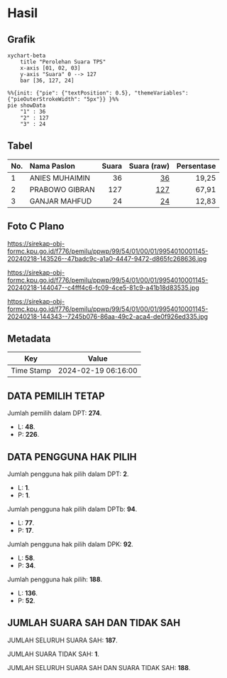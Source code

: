 # Hasil

## Grafik

```mermaid
xychart-beta
    title "Perolehan Suara TPS"
    x-axis [01, 02, 03]
    y-axis "Suara" 0 --> 127
    bar [36, 127, 24]
```

```mermaid
%%{init: {"pie": {"textPosition": 0.5}, "themeVariables": {"pieOuterStrokeWidth": "5px"}} }%%
pie showData
    "1" : 36
    "2" : 127
    "3" : 24
```

## Tabel

| No. | Nama Paslon    | Suara | Suara (raw) | Persentase |
|:--- |:-------------- | -----:| -----------:| ----------:|
| 1   | ANIES MUHAIMIN | 36    | [36][p-1]   | 19,25      |
| 2   | PRABOWO GIBRAN | 127   | [127][p-2]  | 67,91      |
| 3   | GANJAR MAHFUD  | 24    | [24][p-3]   | 12,83      |


[p-1]: https://github.com/gigit-pemilu/pemilu-2024-99-luar-negeri/blob/main/pilpres/hitung-suara/sub/99-luar-negeri/sub/54-johor-bahru-malaysia/sub/01-johor-bahru-malaysia/sub/0001-johor-bahru-malaysia/sub/145-ksk-135/sub/paslon-1.txt
[p-2]: https://github.com/gigit-pemilu/pemilu-2024-99-luar-negeri/blob/main/pilpres/hitung-suara/sub/99-luar-negeri/sub/54-johor-bahru-malaysia/sub/01-johor-bahru-malaysia/sub/0001-johor-bahru-malaysia/sub/145-ksk-135/sub/paslon-2.txt
[p-3]: https://github.com/gigit-pemilu/pemilu-2024-99-luar-negeri/blob/main/pilpres/hitung-suara/sub/99-luar-negeri/sub/54-johor-bahru-malaysia/sub/01-johor-bahru-malaysia/sub/0001-johor-bahru-malaysia/sub/145-ksk-135/sub/paslon-3.txt

## Foto C Plano

https://sirekap-obj-formc.kpu.go.id/f776/pemilu/ppwp/99/54/01/00/01/9954010001145-20240218-143526--47badc9c-a1a0-4447-9472-d865fc268636.jpg

https://sirekap-obj-formc.kpu.go.id/f776/pemilu/ppwp/99/54/01/00/01/9954010001145-20240218-144047--c4fff4c6-fc09-4ce5-81c9-a41b18d83535.jpg

https://sirekap-obj-formc.kpu.go.id/f776/pemilu/ppwp/99/54/01/00/01/9954010001145-20240218-144343--7245b076-86aa-49c2-aca4-de0f926ed335.jpg


## Metadata

| Key        | Value               |
| ---------- | ------------------- |
| Time Stamp | 2024-02-19 06:16:00 |


## DATA PEMILIH TETAP

Jumlah pemilih dalam DPT: **274**.
 * L: **48**.
 * P: **226**.

## DATA PENGGUNA HAK PILIH

Jumlah pengguna hak pilih dalam DPT: **2**.
 * L: **1**.
 * P: **1**.

Jumlah pengguna hak pilih dalam DPTb: **94**.
 * L: **77**.
 * P: **17**.

Jumlah pengguna hak pilih dalam DPK: **92**.
 * L: **58**.
 * P: **34**.

Jumlah pengguna hak pilih: **188**.
 * L: **136**.
 * P: **52**.

## JUMLAH SUARA SAH DAN TIDAK SAH

JUMLAH SELURUH SUARA SAH: **187**.

JUMLAH SUARA TIDAK SAH: **1**.

JUMLAH SELURUH SUARA SAH DAN SUARA TIDAK SAH: **188**.


